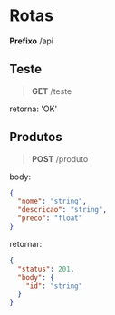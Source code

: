 # Rotas

**Prefixo** /api

## Teste

> **GET**  /teste

retorna: 'OK'

## Produtos

> **POST**  /produto

body: 

```json
{
  "nome": "string",
  "descricao": "string",
  "preco": "float"
}

```

retornar:

```json
{
  "status": 201,
  "body": {
    "id": "string"
  }
}
```
